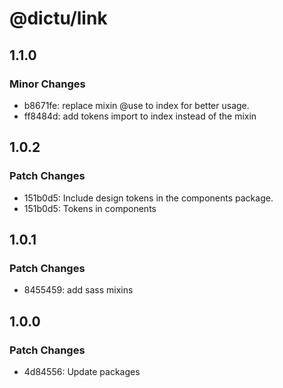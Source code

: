 # @dictu/link

## 1.1.0

### Minor Changes

- b8671fe: replace mixin @use to index for better usage.
- ff8484d: add tokens import to index instead of the mixin

## 1.0.2

### Patch Changes

- 151b0d5: Include design tokens in the components package.
- 151b0d5: Tokens in components

## 1.0.1

### Patch Changes

- 8455459: add sass mixins

## 1.0.0

### Patch Changes

- 4d84556: Update packages
